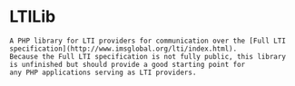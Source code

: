 # LTILib

	A PHP library for LTI providers for communication over the [Full LTI specification](http://www.imsglobal.org/lti/index.html).
	Because the Full LTI specification is not fully public, this library is unfinished but should provide a good starting point for
	any PHP applications serving as LTI providers.